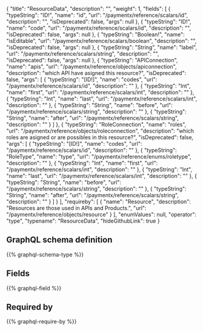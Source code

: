 {
  "title": "ResourceData",
  "description": "",
  "weight": 1,
  "fields": [
    {
      "typeString": "ID!",
      "name": "id",
      "url": "/paymentx/reference/scalars/id",
      "description": "",
      "isDeprecated": false,
      "args": null
    },
    {
      "typeString": "ID!",
      "name": "code",
      "url": "/paymentx/reference/scalars/id",
      "description": "",
      "isDeprecated": false,
      "args": null
    },
    {
      "typeString": "Boolean!",
      "name": "isEditable",
      "url": "/paymentx/reference/scalars/boolean",
      "description": "",
      "isDeprecated": false,
      "args": null
    },
    {
      "typeString": "String",
      "name": "label",
      "url": "/paymentx/reference/scalars/string",
      "description": "",
      "isDeprecated": false,
      "args": null
    },
    {
      "typeString": "APIConnection",
      "name": "apis",
      "url": "/paymentx/reference/objects/apiconnection",
      "description": "which API have asigned this resource?",
      "isDeprecated": false,
      "args": [
        {
          "typeString": "[ID!]",
          "name": "codes",
          "url": "/paymentx/reference/scalars/id",
          "description": ""
        },
        {
          "typeString": "Int",
          "name": "first",
          "url": "/paymentx/reference/scalars/int",
          "description": ""
        },
        {
          "typeString": "Int",
          "name": "last",
          "url": "/paymentx/reference/scalars/int",
          "description": ""
        },
        {
          "typeString": "String",
          "name": "before",
          "url": "/paymentx/reference/scalars/string",
          "description": ""
        },
        {
          "typeString": "String",
          "name": "after",
          "url": "/paymentx/reference/scalars/string",
          "description": ""
        }
      ]
    },
    {
      "typeString": "RoleConnection",
      "name": "roles",
      "url": "/paymentx/reference/objects/roleconnection",
      "description": "which roles are asigned or are possibles in this resource?",
      "isDeprecated": false,
      "args": [
        {
          "typeString": "[ID!]",
          "name": "codes",
          "url": "/paymentx/reference/scalars/id",
          "description": ""
        },
        {
          "typeString": "RoleType",
          "name": "type",
          "url": "/paymentx/reference/enums/roletype",
          "description": ""
        },
        {
          "typeString": "Int",
          "name": "first",
          "url": "/paymentx/reference/scalars/int",
          "description": ""
        },
        {
          "typeString": "Int",
          "name": "last",
          "url": "/paymentx/reference/scalars/int",
          "description": ""
        },
        {
          "typeString": "String",
          "name": "before",
          "url": "/paymentx/reference/scalars/string",
          "description": ""
        },
        {
          "typeString": "String",
          "name": "after",
          "url": "/paymentx/reference/scalars/string",
          "description": ""
        }
      ]
    }
  ],
  "requireby": [
    {
      "name": "Resource",
      "description": "Resources are those used in APIs and Products.",
      "url": "/paymentx/reference/objects/resource"
    }
  ],
  "enumValues": null,
  "operator": "type",
  "typename": "ResourceData",
  "hideGithubLink": true
}
## GraphQL schema definition

{{% graphql-schema-type %}}

## Fields

{{% graphql-field %}}

## Required by

{{% graphql-require-by %}}
